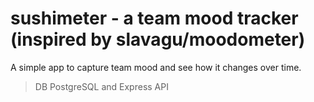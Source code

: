 # sushimeter - a team mood tracker (inspired by slavagu/moodometer)

A simple app to capture team mood and see how it changes over time.

> DB PostgreSQL and Express API
